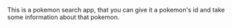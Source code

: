 This is a pokemon search app, that you can give it a pokemon's id and take some information about that pokemon.
